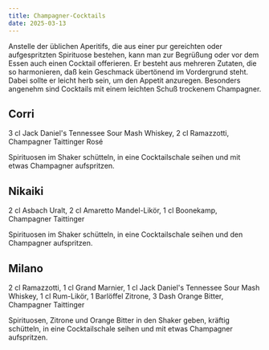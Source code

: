 ```yaml
---
title: Champagner-Cocktails
date: 2025-03-13
---
```


Anstelle der üblichen Aperitifs, die aus einer pur gereichten oder aufgespritzten Spirituose bestehen, kann man zur Begrüßung oder vor dem Essen auch einen Cocktail offerieren. Er besteht aus mehreren Zutaten, die so harmonieren, daß kein Geschmack übertönend im Vordergrund steht. Dabei sollte er leicht herb sein, um den Appetit anzuregen. Besonders angenehm sind Cocktails mit einem leichten Schuß trockenem Champagner.

## Corri

3 cl Jack Daniel's Tennessee Sour Mash Whiskey, 2 cl Ramazzotti, Champagner Taittinger Rosé

Spirituosen im Shaker schütteln, in eine Cocktailschale seihen und mit etwas Champagner aufspritzen.

## Nikaiki

2 cl Asbach Uralt,
2 cl Amaretto Mandel-Likör, 1 cl Boonekamp, Champagner Taittinger

Spirituosen im Shaker schütteln, in eine Cocktailschale seihen und den Champagner aufspritzen.

## Milano

2 cl Ramazzotti, 1 cl Grand Marnier, 1 cl Jack Daniel's Tennessee
Sour Mash Whiskey, 1 cl Rum-Likör, 1 Barlöffel Zitrone,
3 Dash Orange Bitter, Champagner Taittinger

Spirituosen, Zitrone und Orange Bitter in den Shaker geben, kräftig schütteln, in eine Cocktailschale seihen und mit etwas Champagner aufspritzen.
